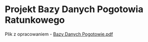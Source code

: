 # Projekt Bazy Danych Pogotowia Ratunkowego
Plik z opracowaniem - [Bazy Danych Pogotowie.pdf](https://github.com/o1la/BazyDanych-Project/files/12557858/Bazy.Danych.Pogotowie.pdf)


